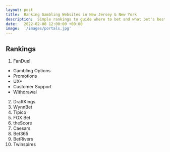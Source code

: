 ```yaml
---
layout: post
title:  Ranking Gambling Websites in New Jersey & New York
description:  Simple rankings to guide where to bet and what bet's best.
date:   2022-02-08 12:00:00 +00:00
image:  '/images/portals.jpg'
---
```

## Rankings
1. FanDuel
* Gambling Options
* Promotions
* UX*
* Customer Support
* Withdrawal
2. DraftKings
3. WynnBet
4. Tipico
5. FOX Bet
6. theScore
7. Caesars
8. Bet365
9. BetRivers
10. Twinspires